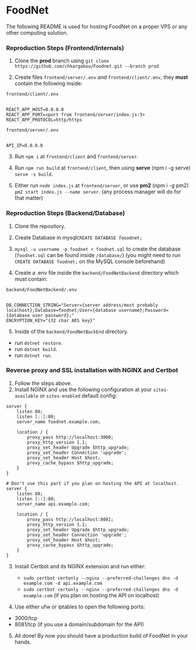 
# FoodNet
The following README is used for hosting FoodNet on a proper VPS or any other computing solution.

  

### Reproduction Steps (Frontend/Internals)

1. Clone the **prod** branch using `git clone https://github.com/chkargakou/Foodnet.git --branch prod`

2. Create files `frontend/server/.env` and `frontend/client/.env`, they **must** contain the following inside:  

`frontend/client/.env`

```.env

REACT_APP_HOST=0.0.0.0
REACT_APP_PORT=<port from frontend/server/index.js:3>
REACT_APP_PROTOCOL=http/https

```

`frontend/server/.env`

```.env

API_IP=0.0.0.0

```

3. Run `npm i` at `frontend/client` and `frontend/server`.

4. Run `npm run build` at `frontend/client`, then using **serve** (npm i -g serve) `serve -s build`.

5. Either run `node index.js` at `frontend/server`, or use **pm2** (npm i -g pm2) `pm2 start index.js --name server`. (any process manager will do for that matter)

  

### Reproduction Steps (Backend/Database)

1. Clone the repository.

2. Create Database in mysql`CREATE DATABASE fooodnet;`

3.  `mysql -u username -p foodnet < foodnet.sql` to create the database (`foodnet.sql` can be found inside `/database/`)
(you might need to run `CREATE DATABASE foodnet;` on the MySQL console beforehand)

4. Create a .env file inside the `backend/FoodNetBackend` directory which must contain:

  

`backend/FoodNetBackend/.env`

```.env

DB_CONNECTION_STRING="Server={server address/most probably localhost};Database=foodnet;User={database username};Password={database user password};"
ENCRYPTION_KEY="{32 char AES key}"

```

  

5. Inside of the `backend/FoodNetBackEnd` directory.

- run `dotnet restore`.
- run `dotnet build`.
- run `dotnet run`.

  

### Reverse proxy and SSL installation with NGINX and Certbot
1. Follow the steps above.
2. Install NGINX and use the following configuration at your `sites-available` or `sites-enabled` default config:
```nginx
server {
	listen 80;
	listen [::]:80;
	server_name foodnet.example.com;
	
	location / {
		proxy_pass http://localhost:3000;
		proxy_http_version 1.1;
		proxy_set_header Upgrade $http_upgrade;
		proxy_set_header Connection 'upgrade';
		proxy_set_header Host $host;
		proxy_cache_bypass $http_upgrade;
	}
}

# Don't use this part if you plan on hosting the API at localhost.
server {
	listen 80;
	listen [::]:80;
	server_name api.example.com;

	location / {
		proxy_pass http://localhost:8081;
		proxy_http_version 1.1;
		proxy_set_header Upgrade $http_upgrade;
		proxy_set_header Connection 'upgrade';
		proxy_set_header Host $host;
		proxy_cache_bypass $http_upgrade;
	}
}
```
3. Install Certbot and its NGINX extension and run either:
	- `sudo certbot certonly --nginx --preferred-challenges dns -d example.com -d api.example.com`
	- `sudo certbot certonly --nginx --preferred-challenges dns -d example.com` (if you plan on hosting the API on localhost)
	
4. Use either ufw or iptables to open the following ports:
- 3000/tcp
- 8081/tcp (if you use a domain/subdomain for the API)

5. All done! By now you should have a production build of FoodNet in your hands.